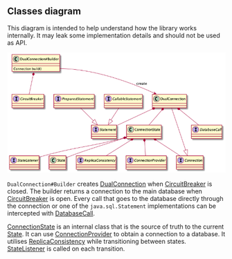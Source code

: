 ## Classes diagram

This diagram is intended to help understand how the library works internally. It may leak some implementation details and should not be used as API.

![Classes diagram](classes-overview.png)

`DualConnection#Builder` creates [DualConnection](../src/main/java/com/atlassian/db/replica/api/DualConnection.java) when
[CircuitBreaker](../src/main/java/com/atlassian/db/replica/spi/circuitbreaker/CircuitBreaker.java) is closed.
The builder returns a connection to the main database when [CircuitBreaker](../src/main/java/com/atlassian/db/replica/spi/circuitbreaker/CircuitBreaker.java)
is open.
Every call that goes to the database directly through the connection or
one of the `java.sql.Statement` implementations can be intercepted with
[DatabaseCall](../src/main/java/com/atlassian/db/replica/spi/DatabaseCall.java).

[ConnectionState](../src/main/java/com/atlassian/db/replica/internal/state/ConnectionState.java) is an internal class
that is the source of truth to the current [State](../src/main/java/com/atlassian/db/replica/api/state/State.java).
It can use [ConnectionProvider](../src/main/java/com/atlassian/db/replica/spi/ConnectionProvider.java)
to obtain a connection to a database. It utilises
[ReplicaConsistency](../src/main/java/com/atlassian/db/replica/spi/ReplicaConsistency.java) while transitioning
between states. [StateListener](../src/main/java/com/atlassian/db/replica/spi/state/StateListener.java) is called on each transition.
